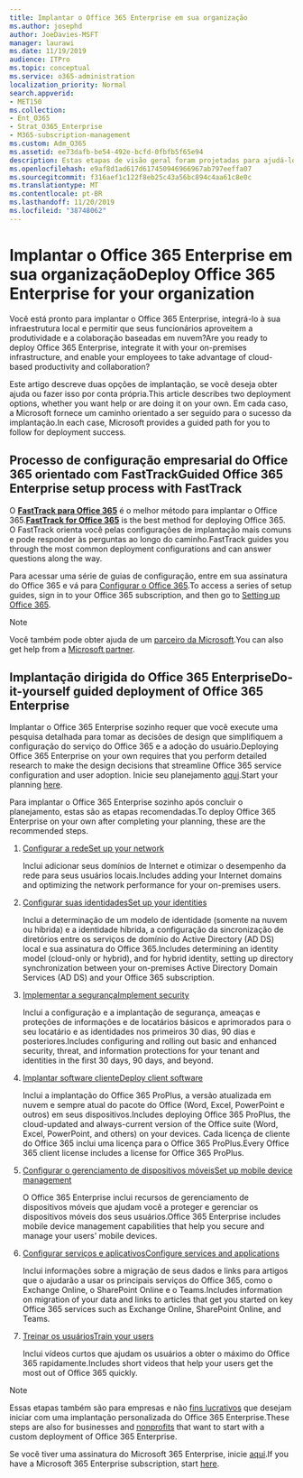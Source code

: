 ```yaml
---
title: Implantar o Office 365 Enterprise em sua organização
ms.author: josephd
author: JoeDavies-MSFT
manager: laurawi
ms.date: 11/19/2019
audience: ITPro
ms.topic: conceptual
ms.service: o365-administration
localization_priority: Normal
search.appverid:
- MET150
ms.collection:
- Ent_O365
- Strat_O365_Enterprise
- M365-subscription-management
ms.custom: Adm_O365
ms.assetid: ee73dafb-be54-492e-bcfd-0fbfb5f65e94
description: Estas etapas de visão geral foram projetadas para ajudá-lo a configurar sua rede, criar suas identidades, implantar o Office 365 ProPlus, migrar seus dados e ajudar as pessoas da sua organização a começar a usar o Office 365.
ms.openlocfilehash: e9af8d1ad617d617450946966967ab797eeffa07
ms.sourcegitcommit: f316aef1c122f8eb25c43a56bc894c4aa61c8e0c
ms.translationtype: MT
ms.contentlocale: pt-BR
ms.lasthandoff: 11/20/2019
ms.locfileid: "38748062"
---
```

# <a name="deploy-office-365-enterprise-for-your-organization"></a><span data-ttu-id="e28a7-103">Implantar o Office 365 Enterprise em sua organização</span><span class="sxs-lookup"><span data-stu-id="e28a7-103">Deploy Office 365 Enterprise for your organization</span></span>

<span data-ttu-id="e28a7-104">Você está pronto para implantar o Office 365 Enterprise, integrá-lo à sua infraestrutura local e permitir que seus funcionários aproveitem a produtividade e a colaboração baseadas em nuvem?</span><span class="sxs-lookup"><span data-stu-id="e28a7-104">Are you ready to deploy Office 365 Enterprise, integrate it with your on-premises infrastructure, and enable your employees to take advantage of cloud-based productivity and collaboration?</span></span>

<span data-ttu-id="e28a7-105">Este artigo descreve duas opções de implantação, se você deseja obter ajuda ou fazer isso por conta própria.</span><span class="sxs-lookup"><span data-stu-id="e28a7-105">This article describes two deployment options, whether you want help or are doing it on your own.</span></span> <span data-ttu-id="e28a7-106">Em cada caso, a Microsoft fornece um caminho orientado a ser seguido para o sucesso da implantação.</span><span class="sxs-lookup"><span data-stu-id="e28a7-106">In each case, Microsoft provides a guided path for you to follow for deployment success.</span></span>

## <a name="guided-office-365-enterprise-setup-process-with-fasttrack"></a><span data-ttu-id="e28a7-107">Processo de configuração empresarial do Office 365 orientado com FastTrack</span><span class="sxs-lookup"><span data-stu-id="e28a7-107">Guided Office 365 Enterprise setup process with FastTrack</span></span>

<span data-ttu-id="e28a7-108">O **[FastTrack para Office 365](https://docs.microsoft.com/fasttrack/O365-fasttrack-benefit-for-office-365)** é o melhor método para implantar o Office 365.</span><span class="sxs-lookup"><span data-stu-id="e28a7-108">**[FastTrack for Office 365](https://docs.microsoft.com/fasttrack/O365-fasttrack-benefit-for-office-365)** is the best method for deploying Office 365.</span></span> <span data-ttu-id="e28a7-109">O FastTrack orienta você pelas configurações de implantação mais comuns e pode responder às perguntas ao longo do caminho.</span><span class="sxs-lookup"><span data-stu-id="e28a7-109">FastTrack guides you through the most common deployment configurations and can answer questions along the way.</span></span> 

<span data-ttu-id="e28a7-110">Para acessar uma série de guias de configuração, entre em sua assinatura do Office 365 e vá para [Configurar o Office 365](https://aka.ms/o365fasttrack).</span><span class="sxs-lookup"><span data-stu-id="e28a7-110">To access a series of setup guides, sign in to your Office 365 subscription, and then go to [Setting up Office 365](https://aka.ms/o365fasttrack).</span></span>

>[!Note]
><span data-ttu-id="e28a7-111">Você também pode obter ajuda de um [parceiro da Microsoft](https://www.microsoft.com/solution-providers/home).</span><span class="sxs-lookup"><span data-stu-id="e28a7-111">You can also get help from a [Microsoft partner](https://www.microsoft.com/solution-providers/home).</span></span>
>

## <a name="do-it-yourself-guided-deployment-of-office-365-enterprise"></a><span data-ttu-id="e28a7-112">Implantação dirigida do Office 365 Enterprise</span><span class="sxs-lookup"><span data-stu-id="e28a7-112">Do-it-yourself guided deployment of Office 365 Enterprise</span></span>

<span data-ttu-id="e28a7-113">Implantar o Office 365 Enterprise sozinho requer que você execute uma pesquisa detalhada para tomar as decisões de design que simplifiquem a configuração do serviço do Office 365 e a adoção do usuário.</span><span class="sxs-lookup"><span data-stu-id="e28a7-113">Deploying Office 365 Enterprise on your own requires that you perform detailed research to make the design decisions that streamline Office 365 service configuration and user adoption.</span></span> <span data-ttu-id="e28a7-114">Inicie seu planejamento [aqui](get-your-organization-ready-for-office-365.md).</span><span class="sxs-lookup"><span data-stu-id="e28a7-114">Start your planning [here](get-your-organization-ready-for-office-365.md).</span></span>

<span data-ttu-id="e28a7-115">Para implantar o Office 365 Enterprise sozinho após concluir o planejamento, estas são as etapas recomendadas.</span><span class="sxs-lookup"><span data-stu-id="e28a7-115">To deploy Office 365 Enterprise on your own after completing your planning, these are the recommended steps.</span></span>

1. [<span data-ttu-id="e28a7-116">Configurar a rede</span><span class="sxs-lookup"><span data-stu-id="e28a7-116">Set up your network</span></span>](set-up-network-for-office-365.md)

   <span data-ttu-id="e28a7-117">Inclui adicionar seus domínios de Internet e otimizar o desempenho da rede para seus usuários locais.</span><span class="sxs-lookup"><span data-stu-id="e28a7-117">Includes adding your Internet domains and optimizing the network performance for your on-premises users.</span></span>
 
2. [<span data-ttu-id="e28a7-118">Configurar suas identidades</span><span class="sxs-lookup"><span data-stu-id="e28a7-118">Set up your identities</span></span>](protect-your-global-administrator-accounts.md)

   <span data-ttu-id="e28a7-119">Inclui a determinação de um modelo de identidade (somente na nuvem ou híbrida) e a identidade híbrida, a configuração da sincronização de diretórios entre os serviços de domínio do Active Directory (AD DS) local e sua assinatura do Office 365.</span><span class="sxs-lookup"><span data-stu-id="e28a7-119">Includes determining an identity model (cloud-only or hybrid), and for hybrid identity, setting up directory synchronization between your on-premises Active Directory Domain Services (AD DS) and your Office 365 subscription.</span></span>

3. [<span data-ttu-id="e28a7-120">Implementar a segurança</span><span class="sxs-lookup"><span data-stu-id="e28a7-120">Implement security</span></span>](https://docs.microsoft.com/office365/securitycompliance/security-roadmap)

   <span data-ttu-id="e28a7-121">Inclui a configuração e a implantação de segurança, ameaças e proteções de informações e de locatários básicos e aprimorados para o seu locatário e as identidades nos primeiros 30 dias, 90 dias e posteriores.</span><span class="sxs-lookup"><span data-stu-id="e28a7-121">Includes configuring and rolling out basic and enhanced security, threat, and information protections for your tenant and identities in the first 30 days, 90 days, and beyond.</span></span>
 
4. [<span data-ttu-id="e28a7-122">Implantar software cliente</span><span class="sxs-lookup"><span data-stu-id="e28a7-122">Deploy client software</span></span>](https://docs.microsoft.com/DeployOffice/deployment-guide-for-office-365-proplus)

   <span data-ttu-id="e28a7-123">Inclui a implantação do Office 365 ProPlus, a versão atualizada em nuvem e sempre atual do pacote do Office (Word, Excel, PowerPoint e outros) em seus dispositivos.</span><span class="sxs-lookup"><span data-stu-id="e28a7-123">Includes deploying Office 365 ProPlus, the cloud-updated and always-current version of the Office suite (Word, Excel, PowerPoint, and others) on your devices.</span></span> <span data-ttu-id="e28a7-124">Cada licença de cliente do Office 365 inclui uma licença para o Office 365 ProPlus.</span><span class="sxs-lookup"><span data-stu-id="e28a7-124">Every Office 365 client license includes a license for Office 365 ProPlus.</span></span>
 
5. [<span data-ttu-id="e28a7-125">Configurar o gerenciamento de dispositivos móveis</span><span class="sxs-lookup"><span data-stu-id="e28a7-125">Set up mobile device management</span></span>](https://support.office.com/article/set-up-mobile-device-management-mdm-in-office-365-dd892318-bc44-4eb1-af00-9db5430be3cd)

   <span data-ttu-id="e28a7-126">O Office 365 Enterprise inclui recursos de gerenciamento de dispositivos móveis que ajudam você a proteger e gerenciar os dispositivos móveis dos seus usuários.</span><span class="sxs-lookup"><span data-stu-id="e28a7-126">Office 365 Enterprise includes mobile device management capabilities that help you secure and manage your users' mobile devices.</span></span>
 
6. [<span data-ttu-id="e28a7-127">Configurar serviços e aplicativos</span><span class="sxs-lookup"><span data-stu-id="e28a7-127">Configure services and applications</span></span>](configure-services-and-applications.md)

   <span data-ttu-id="e28a7-128">Inclui informações sobre a migração de seus dados e links para artigos que o ajudarão a usar os principais serviços do Office 365, como o Exchange Online, o SharePoint Online e o Teams.</span><span class="sxs-lookup"><span data-stu-id="e28a7-128">Includes information on migration of your data and links to articles that get you started on key Office 365 services such as Exchange Online, SharePoint Online, and Teams.</span></span>
 
7. [<span data-ttu-id="e28a7-129">Treinar os usuários</span><span class="sxs-lookup"><span data-stu-id="e28a7-129">Train your users</span></span>](https://docs.microsoft.com/office365/admin/admin-overview/get-started-with-office-365#training-resources-for-your-users)

   <span data-ttu-id="e28a7-130">Inclui vídeos curtos que ajudam os usuários a obter o máximo do Office 365 rapidamente.</span><span class="sxs-lookup"><span data-stu-id="e28a7-130">Includes short videos that help your users get the most out of Office 365 quickly.</span></span>
 

>[!Note]
><span data-ttu-id="e28a7-131">Essas etapas também são para empresas e não [fins lucrativos](https://go.microsoft.com/fwlink/?LinkId=627221) que desejam iniciar com uma implantação personalizada do Office 365 Enterprise.</span><span class="sxs-lookup"><span data-stu-id="e28a7-131">These steps are also for businesses and [nonprofits](https://go.microsoft.com/fwlink/?LinkId=627221) that want to start with a custom deployment of Office 365 Enterprise.</span></span> 
>

<span data-ttu-id="e28a7-132">Se você tiver uma assinatura do Microsoft 365 Enterprise, inicie [aqui](https://docs.microsoft.com/microsoft-365/enterprise/deploy-microsoft-365-enterprise).</span><span class="sxs-lookup"><span data-stu-id="e28a7-132">If you have a Microsoft 365 Enterprise subscription, start [here](https://docs.microsoft.com/microsoft-365/enterprise/deploy-microsoft-365-enterprise).</span></span>
